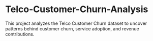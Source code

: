 # Telco-Customer-Churn-Analysis
This project analyzes the Telco Customer Churn dataset to uncover patterns behind customer churn, service adoption, and revenue contributions.
